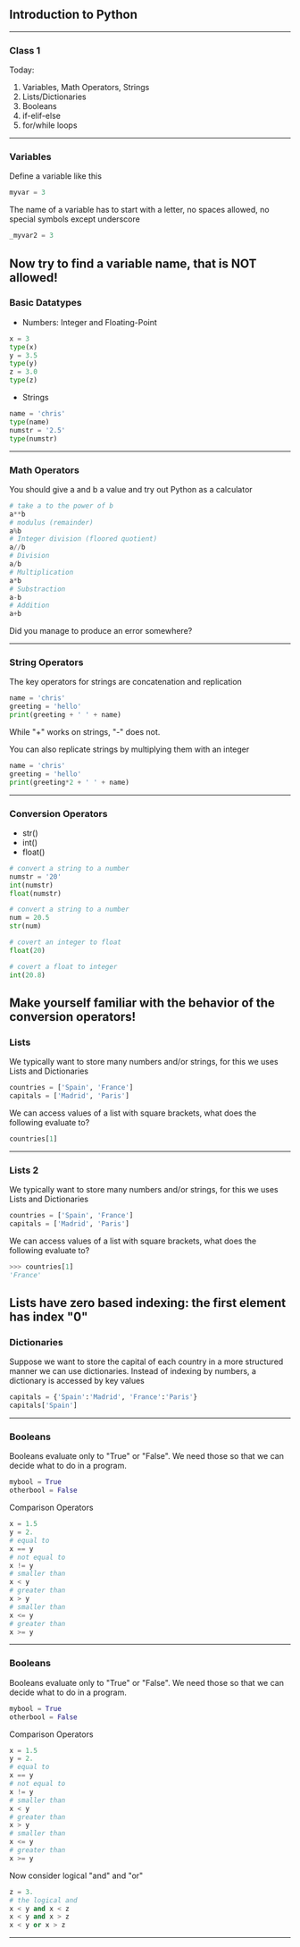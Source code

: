 ## Introduction to Python


---

### Class 1
Today:
1. Variables, Math Operators, Strings
2. Lists/Dictionaries
3. Booleans
4. if-elif-else
5. for/while loops

---
### Variables
Define a variable like this
```python
myvar = 3
```
The name of a variable has to start with a letter, no spaces allowed, no special symbols except underscore
```python
_myvar2 = 3
```
Now try to find a variable name, that is NOT allowed!
---

### Basic Datatypes
* Numbers: Integer and Floating-Point

```python
x = 3
type(x)
y = 3.5
type(y)
z = 3.0
type(z)
```

* Strings

```python
name = 'chris'
type(name)
numstr = '2.5'
type(numstr)
```

---

### Math Operators
You should give a and b a value and try out Python as a calculator

```python
# take a to the power of b
a**b
# modulus (remainder)
a%b
# Integer division (floored quotient)
a//b
# Division
a/b
# Multiplication
a*b
# Substraction
a-b
# Addition
a+b
```
Did you manage to produce an error somewhere?


---

### String Operators
The key operators for strings are concatenation and replication
```python
name = 'chris'
greeting = 'hello'
print(greeting + ' ' + name)
```
While "+" works on strings, "-" does not.

You can also replicate strings by multiplying them with an integer

```python
name = 'chris'
greeting = 'hello'
print(greeting*2 + ' ' + name)
```

---
### Conversion Operators
* str()
* int()
* float()

```python
# convert a string to a number
numstr = '20'
int(numstr)
float(numstr)

# convert a string to a number
num = 20.5
str(num)

# covert an integer to float
float(20)

# covert a float to integer
int(20.8)
```
Make yourself familiar with the behavior of the conversion operators!
---

### Lists
We typically want to store many numbers and/or strings, for this we uses Lists and Dictionaries

```python
countries = ['Spain', 'France']
capitals = ['Madrid', 'Paris']
```
We can access values of a list with square brackets, what does the following evaluate to?
```python
countries[1]
```

---
### Lists 2
We typically want to store many numbers and/or strings, for this we uses Lists and Dictionaries

```python
countries = ['Spain', 'France']
capitals = ['Madrid', 'Paris']
```
We can access values of a list with square brackets, what does the following evaluate to?
```python
>>> countries[1]
'France'
```
Lists have zero based indexing: the first element has index "0"
---

### Dictionaries
Suppose we want to store the capital of each country in a more structured manner we can use dictionaries. Instead of indexing by numbers, a dictionary is accessed by key values
```python
capitals = {'Spain':'Madrid', 'France':'Paris'}
capitals['Spain']
```
---


### Booleans
Booleans evaluate only to "True" or "False". We need those so that we can decide what to do in a program.

```python
mybool = True
otherbool = False
```

Comparison Operators
```python
x = 1.5
y = 2.
# equal to
x == y
# not equal to
x != y
# smaller than
x < y
# greater than
x > y
# smaller than
x <= y
# greater than
x >= y
```

---


### Booleans
Booleans evaluate only to "True" or "False". We need those so that we can decide what to do in a program.

```python
mybool = True
otherbool = False
```

Comparison Operators
```python
x = 1.5
y = 2.
# equal to
x == y
# not equal to
x != y
# smaller than
x < y
# greater than
x > y
# smaller than
x <= y
# greater than
x >= y
```
Now consider logical "and" and "or"
```python
z = 3.
# the logical and
x < y and x < z
x < y and x > z
x < y or x > z
```

---
